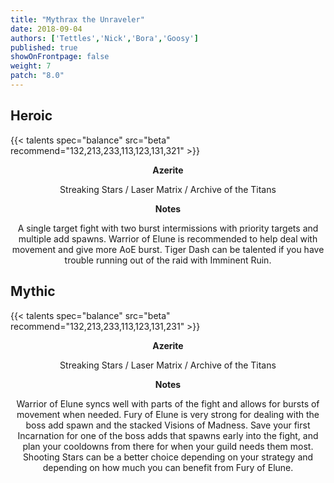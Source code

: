 ```yaml
---
title: "Mythrax the Unraveler"
date: 2018-09-04
authors: ['Tettles','Nick','Bora','Goosy']
published: true
showOnFrontpage: false
weight: 7
patch: "8.0"
---
```


## Heroic
{{< talents spec="balance" src="beta" recommend="132,213,233,113,123,131,321" >}}

<center>
<b>Azerite</b>
  
Streaking Stars / Laser Matrix / Archive of the Titans

<b>Notes</b>

A single target fight with two burst intermissions with priority targets and multiple add spawns. Warrior of Elune is recommended to help deal with movement and give more AoE burst. Tiger Dash can be talented if you have trouble running out of the raid with Imminent Ruin.

</center>


## Mythic
{{< talents spec="balance" src="beta" recommend="132,213,233,113,123,131,231" >}}

<center>
<b>Azerite</b>
  
Streaking Stars / Laser Matrix / Archive of the Titans

<b>Notes</b>

Warrior of Elune syncs well with parts of the fight and allows for bursts of movement when needed. Fury of Elune is very strong for dealing with the boss add spawn and the stacked Visions of Madness. Save your first Incarnation for one of the boss adds that spawns early into the fight, and plan your cooldowns from there for when your guild needs them most. Shooting Stars can be a better choice depending on your strategy and depending on how much you can benefit from Fury of Elune.

</center>
